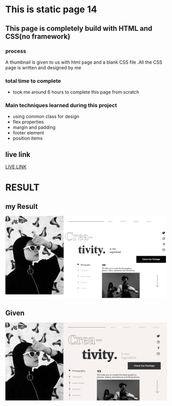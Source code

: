 # This is static page 14
## This page is completely build with HTML and CSS(no framework)

### process 
 A thumbnail is given to us with html page and a blank CSS file .All the CSS page is written and designed  by me 

 ### total time to complete
 - took me around 6 hours to complete this page from scratch
### Main techniques learned during this project
-   using common class for design    
-   flex properties
-   margin and padding
-   footer element
-  position items
 ## live link
 [LIVE LINK]("netlify")

 # RESULT
 ## my Result
 ![MY RESULT](./final_result.png)
 ## Given
![GIVEN IMAGE](./images/project-14ss.png)